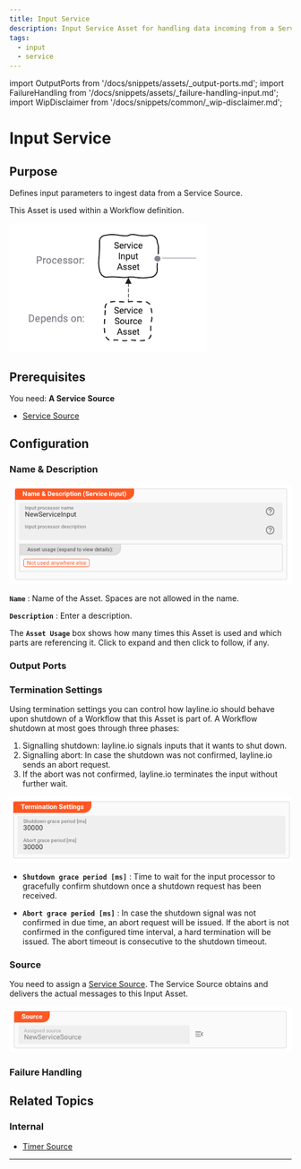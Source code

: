 ```yaml
---
title: Input Service
description: Input Service Asset for handling data incoming from a Service Source.
tags:
  - input
  - service
---
```


import OutputPorts from '/docs/snippets/assets/_output-ports.md';
import FailureHandling from '/docs/snippets/assets/_failure-handling-input.md';
import WipDisclaimer from '/docs/snippets/common/_wip-disclaimer.md';

# Input Service

## Purpose

Defines input parameters to ingest data from a Service Source.

This Asset is used within a Workflow definition.

![](.asset-input-service_images/0d5d8cdc.png "Asset Dependency Graph (Input Service)")

## Prerequisites

You need:
**A Service Source**

* [Service Source](/docs/assets/sources/asset-source-service)

## Configuration

### Name & Description

![](.asset-input-service_images/f4f98c4c.png "Name & Description (Input Service)")

**`Name`** : Name of the Asset. Spaces are not allowed in the name.

**`Description`** : Enter a description.

The **`Asset Usage`** box shows how many times this Asset is used and which parts are referencing it. Click to expand and then click to follow, if any.

### Output Ports

<OutputPorts></OutputPorts>

### Termination Settings

Using termination settings you can control how layline.io should behave upon shutdown of a Workflow that this Asset is part of.
A Workflow shutdown at most goes through three phases:

1. Signalling shutdown: layline.io signals inputs that it wants to shut down.
2. Signalling abort: In case the shutdown was not confirmed, layline.io sends an abort request.
3. If the abort was not confirmed, layline.io terminates the input without further wait.

![](.asset-input-service_images/cb8829f4.png "Termination Settings (Input Service)")

* **`Shutdown grace period [ms]`** : Time to wait for the input processor to gracefully confirm shutdown once a shutdown request has been received.

* **`Abort grace period [ms]`** : In case the shutdown signal was not confirmed in due time, an abort request will be issued.
  If the abort is not confirmed in the configured time interval, a hard termination will be issued. The abort timeout is consecutive to the shutdown timeout.

### Source

You need to assign a [Service Source](/docs/assets/sources/asset-source-service).
The Service Source obtains and delivers the actual messages to this Input Asset.

![](.asset-input-service_images/22765d2c.png "Timer Source (Input Message)")

### Failure Handling

<FailureHandling></FailureHandling>

## Related Topics

### Internal

* [Timer Source](/docs/assets/sources/asset-source-timer)

---

<WipDisclaimer></WipDisclaimer>
